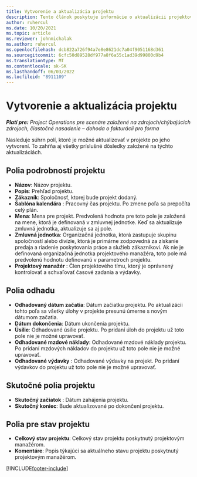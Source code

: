 ```yaml
---
title: Vytvorenie a aktualizácia projektu
description: Tento článok poskytuje informácie o aktualizácii projektov Projektové operácie.
author: ruhercul
ms.date: 10/20/2021
ms.topic: article
ms.reviewer: johnmichalak
ms.author: ruhercul
ms.openlocfilehash: dcb822a726f94a7e8e8621dc7a04f9051168d361
ms.sourcegitcommit: 6cfc50d89528df977a8f6a55c1ad39d99800d9b4
ms.translationtype: MT
ms.contentlocale: sk-SK
ms.lasthandoff: 06/03/2022
ms.locfileid: "8911109"
---
```

# <a name="create-and-update-a-project"></a>Vytvorenie a aktualizácia projektu

_**Platí pre:** Project Operations pre scenáre založené na zdrojoch/chýbajúcich zdrojoch, čiastočné nasadenie – dohoda o fakturácii pro forma_

Nasleduje súhrn polí, ktoré je možné aktualizovať v projekte po jeho vytvorení. To zahŕňa aj všetky príslušné dôsledky založené na týchto aktualizáciách.

## <a name="project-detail-fields"></a>Polia podrobností projektu

- **Názov**: Názov projektu.
- **Popis**: Prehľad projektu.
- **Zákazník**: Spoločnosť, ktorej bude projekt dodaný.
- **Šablóna kalendára** : Pracovný čas projektu. Po zmene poľa sa prepočíta celý plán.
- **Mena**: Mena pre projekt. Predvolená hodnota pre toto pole je založená na mene, ktorá je definovaná v zmluvnej jednotke. Keď sa aktualizuje zmluvná jednotka, aktualizuje sa aj pole.
- **Zmluvná jednotka**: Organizačná jednotka, ktorá zastupuje skupinu spoločností alebo divízie, ktorá je primárne zodpovedná za získanie predaja a riadenie poskytovania práce a služieb zákazníkovi.  Ak nie je definovaná organizačná jednotka projektového manažéra, toto pole má predvolenú hodnotu definovanú v parametroch projektu.
- **Projektový manažér** : Člen projektového tímu, ktorý je oprávnený kontrolovať a schvaľovať časové zadania a výdavky.

## <a name="estimate-fields"></a>Polia odhadu

- **Odhadovaný dátum začatia**: Dátum začiatku projektu. Po aktualizácii tohto poľa sa všetky úlohy v projekte presunú úmerne s novým dátumom začatia.
- **Dátum dokončenia**: Dátum ukončenia projektu.
- **Úsilie**: Odhadované úsilie projektu. Po pridaní úloh do projektu už toto pole nie je možné upravovať.
- **Odhadované mzdové náklady**: Odhadované mzdové náklady projektu. Po pridaní mzdových nákladov do projektu už toto pole nie je možné upravovať.
- **Odhadované výdavky** : Odhadované výdavky na projekt. Po pridaní výdavkov do projektu už toto pole nie je možné upravovať.

## <a name="project-actual-fields"></a>Skutočné polia projektu
- **Skutočný začiatok** : Dátum zahájenia projektu.
- **Skutočný koniec**: Bude aktualizované po dokončení projektu.

## <a name="project-status-fields"></a>Polia pre stav projektu

- **Celkový stav projektu**: Celkový stav projektu poskytnutý projektovým manažérom.
- **Komentáre**: Popis týkajúci sa aktuálneho stavu projektu poskytnutý projektovým manažérom.



[!INCLUDE[footer-include](../includes/footer-banner.md)]
